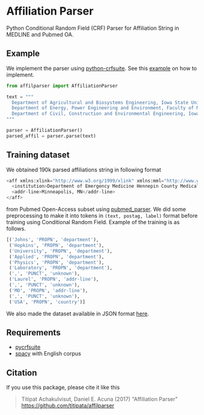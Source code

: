 # Affiliation Parser

Python Conditional Random Field (CRF) Parser for Affiliation String in MEDLINE and Pubmed OA.


## Example

We implement the parser using [python-crfsuite](https://github.com/scrapinghub/python-crfsuite).
See this [example](https://github.com/scrapinghub/python-crfsuite/blob/master/examples/CoNLL%202002.ipynb)
on how to implement.

```python
from affilparser import AffiliationParser

text = """
  Department of Agricultural and Biosystems Engineering, Iowa State University, Ames, IA 50011-3080, USA;
  Department of Energy, Power Engineering and Environment, Faculty of Mechanical Engineering and Naval Architecture, University of Zagreb, Ivana Lucica 5, HR-10000 Zagreb, Croatia;
  Department of Civil, Construction and Environmental Engineering, Iowa State University, Ames, IA 50011-3232, USA.
"""

parser = AffiliationParser()
parsed_affil = parser.parse(text)
```

## Training dataset

We obtained 190k parsed affiliations string in following format

```python
<aff xmlns:xlink="http://www.w3.org/1999/xlink" xmlns:mml="http://www.w3.org/1998/Math/MathML">
  <institution>Department of Emergency Medicine Hennepin County Medical Center</institution>
  <addr-line>Minneapolis, MN</addr-line>
</aff>
```

from Pubmed Open-Access subset using [pubmed_parser](https://github.com/titipata/pubmed_parser).
We did some preprocessing to make it into tokens in `(text, postag, label)` format before training using
Conditional Random Field. Example of the training is as follows.

```python
[('Johns', 'PROPN', 'department'),
 ('Hopkins', 'PROPN', 'department'),
 ('University', 'PROPN', 'department'),
 ('Applied', 'PROPN', 'department'),
 ('Physics', 'PROPN', 'department'),
 ('Laboratory', 'PROPN', 'department'),
 (',', 'PUNCT', 'unknown'),
 ('Laurel', 'PROPN', 'addr-line'),
 (',', 'PUNCT', 'unknown'),
 ('MD', 'PROPN', 'addr-line'),
 (',', 'PUNCT', 'unknown'),
 ('USA', 'PROPN', 'country')]
```

We also made the dataset available in JSON format [here](https://s3-us-west-2.amazonaws.com/affilparser/training_affiliation.json).


## Requirements

- [pycrfsuite](https://github.com/scrapinghub/python-crfsuite)
- [spacy](https://spacy.io/) with English corpus


## Citation

If you use this package, please cite it like this

> Titipat Achakulvisut, Daniel E. Acuna (2017) "Affiliation Parser" https://github.com/titipata/affilparser
